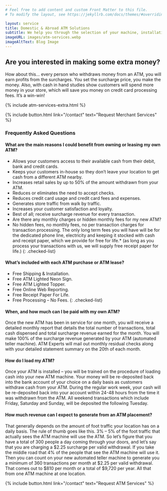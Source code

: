 ```yaml
---
# Feel free to add content and custom Front Matter to this file.
# To modify the layout, see https://jekyllrb.com/docs/themes/#overriding-theme-defaults

layout: service
title: Domestic & Abroad ATM Solutions
subtitle: We help you through the selection of your machine, installation, and programming. We also provide a full and extensive training program. Call us to learn more.
imageURL: images/atm-services.webp
imageAltText: Blog Image
---
```


## Are you interested in making some extra money?

How about this... every person who withdraws money from an ATM, you will earn profits from the surcharges. You set the surcharge price, you make the money. Also, with cash in hand studies show customers will spend more money in your store, which will save you money on credit card processing fees. It’s a win-win!

{% include atm-services-extra.html %}

{% include button.html link="/contact" text="Request Merchant Services" %}

### Frequently Asked Questions

#### What are the main reasons I could benefit from owning or leasing my own ATM?
* Allows your customers access to their available cash from their debit, bank and credit cards.
* Keeps your customers in-house so they don’t leave your location to get cash from a different ATM nearby.
* Increases retail sales by up to 50% of the amount withdrawn from your ATM.
* Reduces or eliminates the need to accept checks.
* Reduces credit card usage and credit card fees and expenses.
* Generates store traffic from walk by traffic.
* Increases your customer satisfaction and loyalty.
* Best of all; receive surcharge revenue for every transaction.
* Are there any monthly charges or hidden monthly fees for my new ATM?
* No hidden fees, no monthly fees, no per transaction charges for transaction processing. The only long term fees you will have will be for the dedicated phone line, electricity and keeping it stocked with cash and receipt paper, which we provide for free for life.* (as long as you process your transactions with us, we will supply free receipt paper for life.)
{: .checked-list}

#### What’s included with each ATM purchase or ATM lease?
* Free Shipping & Installation.
* Free ATM Lighted Neon Sign.
* Free ATM Lighted Topper.
* Free Online Web Reporting.
* Free Receipt Paper For Life.
* Free Processing – No Fees.
{: .checked-list}

#### When, and how much can I be paid with my own ATM?
Once the new ATM has been in service for one month, you will receive a detailed monthly report that details the total number of transactions, total cash dispensed and total surcharge revenue earned for the month. You will make 100% of the surcharge revenue generated by your ATM (automated teller machine). ATM Experts will mail out monthly residual checks along with your detailed statement summary on the 20th of each month.

#### How do I load my ATM?
Once your ATM is installed – you will be trained on the procedure of loading cash into your new ATM machine. Your money will be re-deposited back into the bank account of your choice on a daily basis as customers withdraw cash from your ATM. During the regular work week, your cash will be re-deposited back into your account within 24-48 hours from the time it was withdrawn from the ATM. All weekend transactions which include Friday, Saturday and Sunday, will be deposited the following Tuesday.

#### How much revenue can I expect to generate from an ATM placement?
That generally depends on the amount of foot traffic your location has on a daily basis. The rule of thumb goes like this. 3% – 5% of the foot traffic that actually sees the ATM machine will use the ATM. So let’s figure that you have a total of 300 people a day coming through your doors, and let’s say that you are charging a $2.25 surcharge per valid withdrawal. If you take the middle road that 4% of the people that see the ATM machine will use it. Then you can count on your new automated teller machine to generate you a minimum of 360 transactions per month at $2.25 per valid withdrawal. That comes out to $810 per month or a total of $9,720 per year. All that from one ATM machine at one location.

{% include button.html link="/contact" text="Request ATM Services" %}